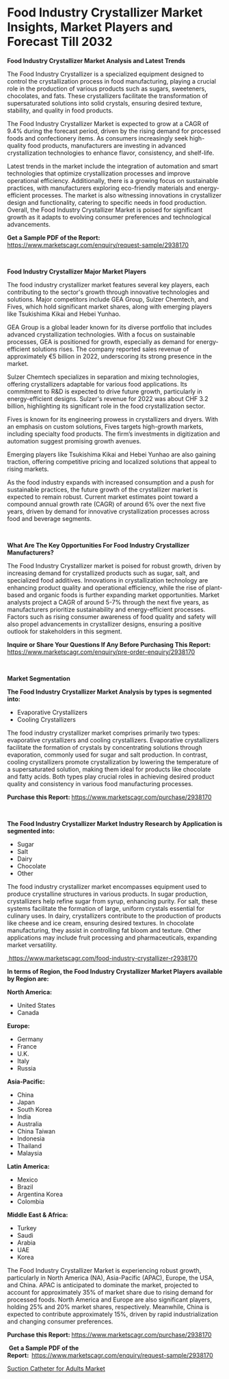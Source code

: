<p><h1>Food Industry Crystallizer Market Insights, Market Players and Forecast Till 2032</h1></p><p><strong>Food Industry Crystallizer Market Analysis and Latest Trends</strong></p>
<p><p>The Food Industry Crystallizer is a specialized equipment designed to control the crystallization process in food manufacturing, playing a crucial role in the production of various products such as sugars, sweeteners, chocolates, and fats. These crystallizers facilitate the transformation of supersaturated solutions into solid crystals, ensuring desired texture, stability, and quality in food products.</p><p>The Food Industry Crystallizer Market is expected to grow at a CAGR of 9.4% during the forecast period, driven by the rising demand for processed foods and confectionery items. As consumers increasingly seek high-quality food products, manufacturers are investing in advanced crystallization technologies to enhance flavor, consistency, and shelf-life. </p><p>Latest trends in the market include the integration of automation and smart technologies that optimize crystallization processes and improve operational efficiency. Additionally, there is a growing focus on sustainable practices, with manufacturers exploring eco-friendly materials and energy-efficient processes. The market is also witnessing innovations in crystallizer design and functionality, catering to specific needs in food production. Overall, the Food Industry Crystallizer Market is poised for significant growth as it adapts to evolving consumer preferences and technological advancements.</p></p>
<p><strong>Get a Sample PDF of the Report:&nbsp;</strong> <a href="https://www.marketscagr.com/enquiry/request-sample/2938170?utm_campaign=2459&utm_medium=2&utm_source=Github&utm_content=ia&utm_term=15032025&utm_id=food-industry-crystallizer">https://www.marketscagr.com/enquiry/request-sample/2938170</a></p>
<p>&nbsp;</p>
<p><strong>Food Industry Crystallizer Major Market Players</strong></p>
<p><p>The food industry crystallizer market features several key players, each contributing to the sector's growth through innovative technologies and solutions. Major competitors include GEA Group, Sulzer Chemtech, and Fives, which hold significant market shares, along with emerging players like Tsukishima Kikai and Hebei Yunhao. </p><p>GEA Group is a global leader known for its diverse portfolio that includes advanced crystallization technologies. With a focus on sustainable processes, GEA is positioned for growth, especially as demand for energy-efficient solutions rises. The company reported sales revenue of approximately €5 billion in 2022, underscoring its strong presence in the market.</p><p>Sulzer Chemtech specializes in separation and mixing technologies, offering crystallizers adaptable for various food applications. Its commitment to R&D is expected to drive future growth, particularly in energy-efficient designs. Sulzer's revenue for 2022 was about CHF 3.2 billion, highlighting its significant role in the food crystallization sector.</p><p>Fives is known for its engineering prowess in crystallizers and dryers. With an emphasis on custom solutions, Fives targets high-growth markets, including specialty food products. The firm’s investments in digitization and automation suggest promising growth avenues.</p><p>Emerging players like Tsukishima Kikai and Hebei Yunhao are also gaining traction, offering competitive pricing and localized solutions that appeal to rising markets. </p><p>As the food industry expands with increased consumption and a push for sustainable practices, the future growth of the crystallizer market is expected to remain robust. Current market estimates point toward a compound annual growth rate (CAGR) of around 6% over the next five years, driven by demand for innovative crystallization processes across food and beverage segments.</p></p>
<p>&nbsp;</p>
<p><strong>What Are The Key Opportunities For Food Industry Crystallizer Manufacturers?</strong></p>
<p><p>The Food Industry Crystallizer market is poised for robust growth, driven by increasing demand for crystallized products such as sugar, salt, and specialized food additives. Innovations in crystallization technology are enhancing product quality and operational efficiency, while the rise of plant-based and organic foods is further expanding market opportunities. Market analysts project a CAGR of around 5-7% through the next five years, as manufacturers prioritize sustainability and energy-efficient processes. Factors such as rising consumer awareness of food quality and safety will also propel advancements in crystallizer designs, ensuring a positive outlook for stakeholders in this segment.</p></p>
<p><strong>Inquire or Share Your Questions If Any Before Purchasing This Report:</strong> <a href="https://www.marketscagr.com/enquiry/pre-order-enquiry/2938170?utm_campaign=2459&utm_medium=2&utm_source=Github&utm_content=ia&utm_term=15032025&utm_id=food-industry-crystallizer">https://www.marketscagr.com/enquiry/pre-order-enquiry/2938170</a></p>
<p>&nbsp;</p>
<p><strong>Market Segmentation</strong></p>
<p><strong>The Food Industry Crystallizer Market Analysis by types is segmented into:</strong></p>
<p><ul><li>Evaporative Crystallizers</li><li>Cooling Crystallizers</li></ul></p>
<p><p>The food industry crystallizer market comprises primarily two types: evaporative crystallizers and cooling crystallizers. Evaporative crystallizers facilitate the formation of crystals by concentrating solutions through evaporation, commonly used for sugar and salt production. In contrast, cooling crystallizers promote crystallization by lowering the temperature of a supersaturated solution, making them ideal for products like chocolate and fatty acids. Both types play crucial roles in achieving desired product quality and consistency in various food manufacturing processes.</p></p>
<p><strong>Purchase this Report:&nbsp;</strong><a href="https://www.marketscagr.com/purchase/2938170?utm_campaign=2459&utm_medium=2&utm_source=Github&utm_content=ia&utm_term=15032025&utm_id=food-industry-crystallizer">https://www.marketscagr.com/purchase/2938170</a></p>
<p>&nbsp;</p>
<p><strong>The Food Industry Crystallizer Market Industry Research by Application is segmented into:</strong></p>
<p><ul><li>Sugar</li><li>Salt</li><li>Dairy</li><li>Chocolate</li><li>Other</li></ul></p>
<p><p>The food industry crystallizer market encompasses equipment used to produce crystalline structures in various products. In sugar production, crystallizers help refine sugar from syrup, enhancing purity. For salt, these systems facilitate the formation of large, uniform crystals essential for culinary uses. In dairy, crystallizers contribute to the production of products like cheese and ice cream, ensuring desired textures. In chocolate manufacturing, they assist in controlling fat bloom and texture. Other applications may include fruit processing and pharmaceuticals, expanding market versatility.</p></p>
<p><a href="https://www.marketscagr.com/food-industry-crystallizer-r2938170?utm_campaign=2459&utm_medium=2&utm_source=Github&utm_content=ia&utm_term=15032025&utm_id=food-industry-crystallizer">&nbsp;https://www.marketscagr.com/food-industry-crystallizer-r2938170</a></p>
<p><strong>In terms of Region, the Food Industry Crystallizer Market Players available by Region are:</strong></p>
<p>
    <p> <strong> North America: </strong>
        <ul>
            <li>United States</li>
            <li>Canada</li>
        </ul>
        </p> 
    <p> <strong> Europe: </strong>
        <ul>
            <li>Germany</li>
            <li>France</li>
            <li>U.K.</li>
            <li>Italy</li>
            <li>Russia</li>
        </ul>
        </p> 
    <p> <strong> Asia-Pacific: </strong>
        <ul>
            <li>China</li>
            <li>Japan</li>
            <li>South Korea</li>
            <li>India</li>
            <li>Australia</li>
            <li>China Taiwan</li>
            <li>Indonesia</li>
            <li>Thailand</li>
            <li>Malaysia</li>
        </ul>
        </p> 
    <p> <strong> Latin America: </strong>
        <ul>
            <li>Mexico</li>
            <li>Brazil</li>
            <li>Argentina Korea</li>
            <li>Colombia</li>
        </ul>
        </p> 
    <p> <strong> Middle East & Africa: </strong>
        <ul>
            <li>Turkey</li>
            <li>Saudi</li>
            <li>Arabia</li>
            <li>UAE</li>
            <li>Korea</li>
        </ul>
    </p>
    </p>
<p><p>The Food Industry Crystallizer Market is experiencing robust growth, particularly in North America (NA), Asia-Pacific (APAC), Europe, the USA, and China. APAC is anticipated to dominate the market, projected to account for approximately 35% of market share due to rising demand for processed foods. North America and Europe are also significant players, holding 25% and 20% market shares, respectively. Meanwhile, China is expected to contribute approximately 15%, driven by rapid industrialization and changing consumer preferences.</p></p>
<p><strong>Purchase this Report: </strong><a href="https://www.marketscagr.com/purchase/2938170?utm_campaign=2459&utm_medium=2&utm_source=Github&utm_content=ia&utm_term=15032025&utm_id=food-industry-crystallizer">https://www.marketscagr.com/purchase/2938170</a></p>
<p>&nbsp;<strong>Get a Sample PDF of the Report:&nbsp;&nbsp;</strong><a href="https://www.marketscagr.com/enquiry/request-sample/2938170?utm_campaign=2459&utm_medium=2&utm_source=Github&utm_content=ia&utm_term=15032025&utm_id=food-industry-crystallizer">https://www.marketscagr.com/enquiry/request-sample/2938170</a></p>
<p><strong></strong></p>
<p><p><a href="https://github.com/dmitriyvo6rog/Market-Research-Report-List-1/blob/main/suction-catheter-for-adults-market.md?utm_campaign=2459&utm_medium=2&utm_source=Github&utm_content=ia&utm_term=15032025&utm_id=food-industry-crystallizer">Suction Catheter for Adults Market</a></p></p>